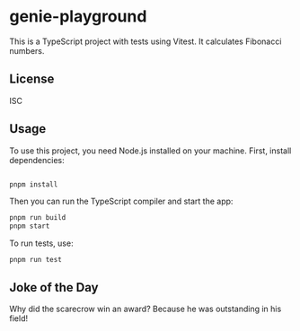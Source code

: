 # genie-playground

This is a TypeScript project with tests using Vitest. It calculates Fibonacci numbers.

## License

ISC

## Usage

To use this project, you need Node.js installed on your machine. First, install dependencies:

```sh

pnpm install
```

Then you can run the TypeScript compiler and start the app:
```sh
pnpm run build
pnpm start
```

To run tests, use:
```
pnpm run test
```

## Joke of the Day

Why did the scarecrow win an award? Because he was outstanding in his field!
